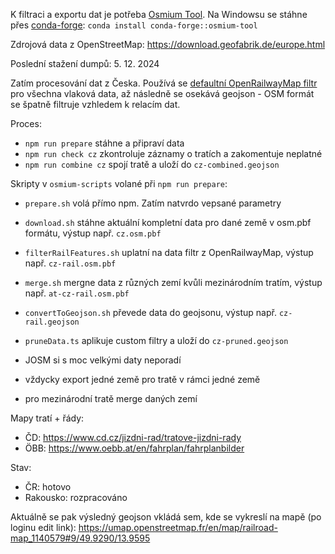 K filtraci a exportu dat je potřeba [Osmium Tool](https://osmcode.org/osmium-tool/). Na Windowsu se stáhne přes [conda-forge](https://conda-forge.org/download/): `conda install conda-forge::osmium-tool`

Zdrojová data z OpenStreetMap: https://download.geofabrik.de/europe.html

Poslední stažení dumpů: 5. 12. 2024

Zatím procesování dat z Česka. Používá se [defaultní OpenRailwayMap filtr](https://github.com/OpenRailwayMap/OpenRailwayMap-CartoCSS/blob/master/SETUP.md#load-osm-data-into-the-database) pro všechna vlaková data, až následně se osekává geojson - OSM formát se špatně filtruje vzhledem k relacím dat.

Proces:
- `npm run prepare` stáhne a připraví data
- `npm run check cz` zkontroluje záznamy o tratích a zakomentuje neplatné
- `npm run combine cz` spojí tratě a uloží do `cz-combined.geojson`

Skripty v `osmium-scripts` volané při `npm run prepare`:
- `prepare.sh` volá přímo npm. Zatím natvrdo vepsané parametry
- `download.sh` stáhne aktuální kompletní data pro dané země v osm.pbf formátu, výstup např. `cz.osm.pbf`
- `filterRailFeatures.sh` uplatní na data filtr z OpenRailwayMap, výstup např. `cz-rail.osm.pbf`
- `merge.sh` mergne data z různých zemí kvůli mezinárodním tratím, výstup např. `at-cz-rail.osm.pbf`
- `convertToGeojson.sh` převede data do geojsonu, výstup např. `cz-rail.geojson`
- `pruneData.ts` aplikuje custom filtry a uloží do `cz-pruned.geojson`


- JOSM si s moc velkými daty neporadí
- vždycky export jedné země pro tratě v rámci jedné země
- pro mezinárodní tratě merge daných zemí

Mapy tratí + řády:
- ČD: https://www.cd.cz/jizdni-rad/tratove-jizdni-rady
- ÖBB: https://www.oebb.at/en/fahrplan/fahrplanbilder

Stav:
- ČR: hotovo
- Rakousko: rozpracováno


Aktuálně se pak výsledný geojson vkládá sem, kde se vykreslí na mapě (po loginu edit link): https://umap.openstreetmap.fr/en/map/railroad-map_1140579#9/49.9290/13.9595
